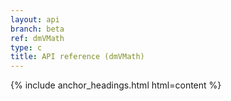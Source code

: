 ```yaml
---
layout: api
branch: beta
ref: dmVMath
type: c
title: API reference (dmVMath)
---
```

{% include anchor_headings.html html=content %}